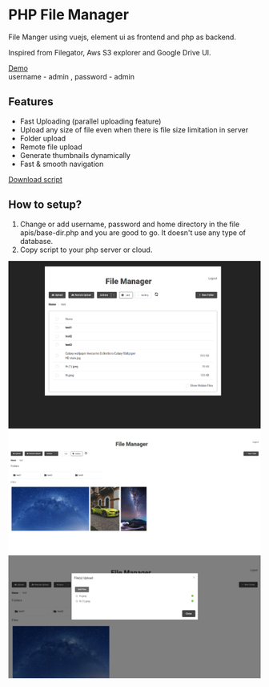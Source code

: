 # PHP File Manager
File Manger using vuejs, element ui as frontend and php as backend.

Inspired from Filegator, Aws S3 explorer and Google Drive UI.

[Demo](http://test.csetutorials.com)\
username - admin , password - admin

## Features
* Fast Uploading (parallel uploading feature)
* Upload any size of file even when there is file size limitation in server
* Folder upload
* Remote file upload
* Generate thumbnails dynamically
* Fast & smooth navigation

[Download script](https://github.com/ashishdoneriya/php-file-manager/archive/v0.1.1.zip)

## How to setup?
1. Change or add username, password and home directory in the file apis/base-dir.php and you are good to go. It doesn't use any type of database.
2. Copy script to your php server or cloud.

![List View](/screenshot-list-1.png)
![Gallery View](/screenshot-gallery.png)
![Uploading Files](/screenshot-fileupload.png)
